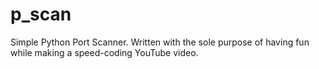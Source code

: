 # p_scan
Simple Python Port Scanner. Written with the sole purpose of having fun while making a speed-coding YouTube video.
